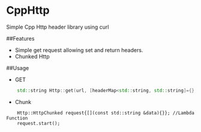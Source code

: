 # CppHttp
Simple Cpp Http header library using curl

##Features
* Simple get request allowing set and return headers.
* Chunked Http

##Usage
* GET
```Cpp
    std::string Http::get(url, [headerMap<std::string, std::string]={}, [std::string *headerPtr]=nullptr);
```


* Chunk
```
    Http::HttpChunked request{[](const std::string &data){}}; //Lambda Function
    request.start();
```
